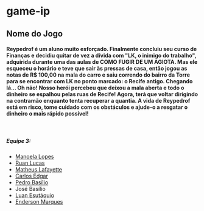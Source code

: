 # game-ip

<h2> Nome do Jogo </h2>

<h4> 
  Reypedrof é um aluno muito esforçado. Finalmente concluiu seu curso de Finanças e decidiu quitar de vez a dívida com "LK, o inimigo do trabalho", adquirida durante uma das aulas de COMO FUGIR DE UM AGIOTA. Mas ele esqueceu o horário e teve que sair às pressas de casa, então jogou as notas de R$ 100,00 na mala do carro e saiu correndo do bairro da Torre para se encontrar com LK no ponto marcado: o Recife antigo. Chegando lá... Oh não! Nosso herói percebeu que deixou a mala aberta e todo o dinheiro se espalhou pelas ruas de Recife! Agora, terá que voltar dirigindo na contramão enquanto tenta recuperar a quantia.
  A vida de Reypedrof está em risco, tome cuidado com os obstáculos e ajude-o a resgatar o dinheiro o mais rápido possível!
</h4>

<br />

<h5> Equipe 3:</h5>
<ul>
  <li> <a href="https://github.com/manuHLopes"> Manoela Lopes </a> </li>
  <li> <a href="https://github.com/ruanhash" > Ruan Lucas </a> </li>
  <li> <a href="https://github.com/matheuslafayette"> Matheus Lafayette </a> </li>
  <li> <a href="https://github.com/edbillie"> Carlos Edgar </a> </li>
  <li> <a href="https://github.com/Pbgsa"> Pedro Basílio </a> </li>
  <li> José Basílio </li>
  <li> <a href="https://github.com/TAKYO33" > Luan Esutáquio </a> </li>
  <li> <a href="https://github.com/EndersonMarques"> Enderson Marques </a> </li>
</u>
